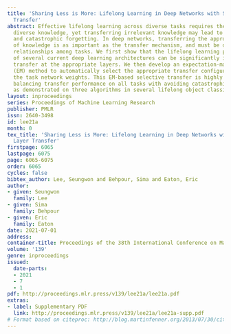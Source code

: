 ```yaml
---
title: 'Sharing Less is More: Lifelong Learning in Deep Networks with Selective Layer
  Transfer'
abstract: Effective lifelong learning across diverse tasks requires the transfer of
  diverse knowledge, yet transferring irrelevant knowledge may lead to interference
  and catastrophic forgetting. In deep networks, transferring the appropriate granularity
  of knowledge is as important as the transfer mechanism, and must be driven by the
  relationships among tasks. We first show that the lifelong learning performance
  of several current deep learning architectures can be significantly improved by
  transfer at the appropriate layers. We then develop an expectation-maximization
  (EM) method to automatically select the appropriate transfer configuration and optimize
  the task network weights. This EM-based selective transfer is highly effective,
  balancing transfer performance on all tasks with avoiding catastrophic forgetting,
  as demonstrated on three algorithms in several lifelong object classification scenarios.
layout: inproceedings
series: Proceedings of Machine Learning Research
publisher: PMLR
issn: 2640-3498
id: lee21a
month: 0
tex_title: 'Sharing Less is More: Lifelong Learning in Deep Networks with Selective
  Layer Transfer'
firstpage: 6065
lastpage: 6075
page: 6065-6075
order: 6065
cycles: false
bibtex_author: Lee, Seungwon and Behpour, Sima and Eaton, Eric
author:
- given: Seungwon
  family: Lee
- given: Sima
  family: Behpour
- given: Eric
  family: Eaton
date: 2021-07-01
address:
container-title: Proceedings of the 38th International Conference on Machine Learning
volume: '139'
genre: inproceedings
issued:
  date-parts:
  - 2021
  - 7
  - 1
pdf: http://proceedings.mlr.press/v139/lee21a/lee21a.pdf
extras:
- label: Supplementary PDF
  link: http://proceedings.mlr.press/v139/lee21a/lee21a-supp.pdf
# Format based on citeproc: http://blog.martinfenner.org/2013/07/30/citeproc-yaml-for-bibliographies/
---
```

